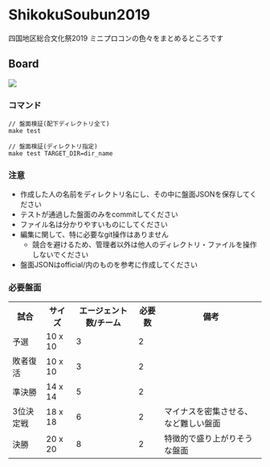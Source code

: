 # ShikokuSoubun2019

四国地区総合文化祭2019 ミニプロコンの色々をまとめるところです

## Board

![](https://github.com/Yuta1004/ShikokuSoubun2019/workflows/Validate%20the%20Board/badge.svg)

### コマンド

```
// 盤面検証(配下ディレクトリ全て)
make test

// 盤面検証(ディレクトリ指定)
make test TARGET_DIR=dir_name
```

### 注意

- 作成した人の名前をディレクトリ名にし、その中に盤面JSONを保存してください
- テストが通過した盤面のみをcommitしてください
- ファイル名は分かりやすいものにしてください
- 編集に関して、特に必要なgit操作はありません
    - 競合を避けるため、管理者以外は他人のディレクトリ・ファイルを操作しないでください
- 盤面JSONはofficial/内のものを参考に作成してください

### 必要盤面

<table>
<tr>
<th>試合</th>
<th>サイズ</th>
<th>エージェント数/チーム</th>
<th>必要数</th>
<th>備考</th>
</tr>
<tr>
<td>予選</td>
<td>10 x 10</td>
<td>3</td>
<td>2</td>
<td></td>
</tr>
<tr>
<td>敗者復活</td>
<td>10 x 10</td>
<td>3</td>
<td>2</td>
<td></td>
</tr>
<tr>
<td>準決勝</td>
<td>14 x 14</td>
<td>5</td>
<td>2</td>
<td></td>
</tr>
<tr>
<td>3位決定戦</td>
<td>18 x 18</td>
<td>6</td>
<td>2</td>
<td>マイナスを密集させる、など難しい盤面</td>
</tr>
<tr>
<td>決勝</td>
<td>20 x 20</td>
<td>8</td>
<td>2</td>
<td>特徴的で盛り上がりそうな盤面</td>
</tr>
</table>

